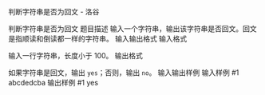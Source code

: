 



判断字符串是否为回文 - 洛谷














判断字符串是否为回文
题目描述
输入一个字符串，输出该字符串是否回文。回文是指顺读和倒读都一样的字符串。
输入输出格式
输入格式

输入一行字符串，长度小于 $100$。
输出格式

如果字符串是回文，输出 `yes`；否则，输出 `no`。
输入输出样例
输入样例 #1
abcdedcba
输出样例 #1
yes






